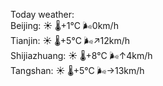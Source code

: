Today weather:  
Beijing: ☀️ 🌡️+1°C 🌬️0km/h  
Tianjin: ☀️ 🌡️+5°C 🌬️↗12km/h  
Shijiazhuang: ☀️ 🌡️+8°C 🌬️↑4km/h  
Tangshan: ☀️ 🌡️+5°C 🌬️→13km/h  

